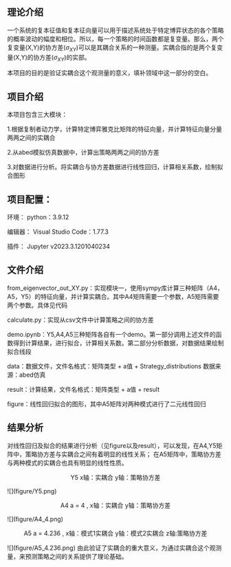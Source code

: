 ## 理论介绍
一个系统的复本征值和复本征向量可以用于描述系统处于特定博弈状态的各个策略的概率波动的幅度和相位。所以，每一个策略的时间函数都是复变量。那么，两个复变量(X,Y)的协方差($\sigma_{XY}$)可以是其耦合关系的一种测量。实耦合指的是两个复变量(X,Y)的协方差($\sigma_{XY}$)的实部。


本项目的目的是验证实耦合这个观测量的意义，填补领域中这一部分的空白。

## 项目介绍

本项目包含三大模块：

1.根据复制者动力学，计算特定博弈雅克比矩阵的特征向量，并计算特征向量分量两两之间的实耦合

2.从abed模拟仿真数据中，计算出策略两两之间的协方差

3.对数据进行分析。将实耦合与协方差数据进行线性回归，计算相关系数，绘制拟合图形

## 项目配置：

环境：
python：3.9.12

编辑器：
Visual Studio Code：1.77.3

插件：
Jupyter v2023.3.1201040234



## 文件介绍

from_eigenvector_out_XY.py：实现模块一，使用sympy库计算三种矩阵（A4，A5，Y5）的特征向量，并计算实耦合。其中A4矩阵需要一个参数，A5矩阵需要两个参数。具体见代码

calculate.py：实现从csv文件中计算策略之间的协方差

demo.ipynb：Y5,A4,A5三种矩阵各自有一个demo。第一部分调用上述文件的函数得到计算结果，进行拟合，计算相关系数。第二部分分析数据，对数据结果绘制拟合线段

data：数据文件，文件名格式：矩阵类型 + a值 + Strategy_distributions  数据来源：abed仿真

result：计算结果，文件名格式：矩阵类型 + a值 + result

figure：线性回归拟合的图形，其中A5矩阵对两种模式进行了二元线性回归

## 结果分析
对线性回归及拟合的结果进行分析（见figure以及result），可以发现，在A4,Y5矩阵中，策略协方差与实耦合之间有着明显的线性关系；
在A5矩阵中，策略协方差与两种模式的实耦合也具有明显的线性性质。
<center><p>Y5  x轴：实耦合  y轴：策略协方差</p></center>
![](figure/Y5.png)


<center><p>A4 a = 4 ,  x轴：实耦合  y轴：策略协方差</p></center>
![](figure/A4_4.png)


<center><p>A5 a = 4.236 ,  x轴：模式1实耦合  y轴：模式2实耦合 z轴:策略协方差</p></center>
![](figure/A5_4.236.png)
由此验证了实耦合的重大意义，为通过实耦合这个观测量，来预测策略之间的关系提供了理论基础。

